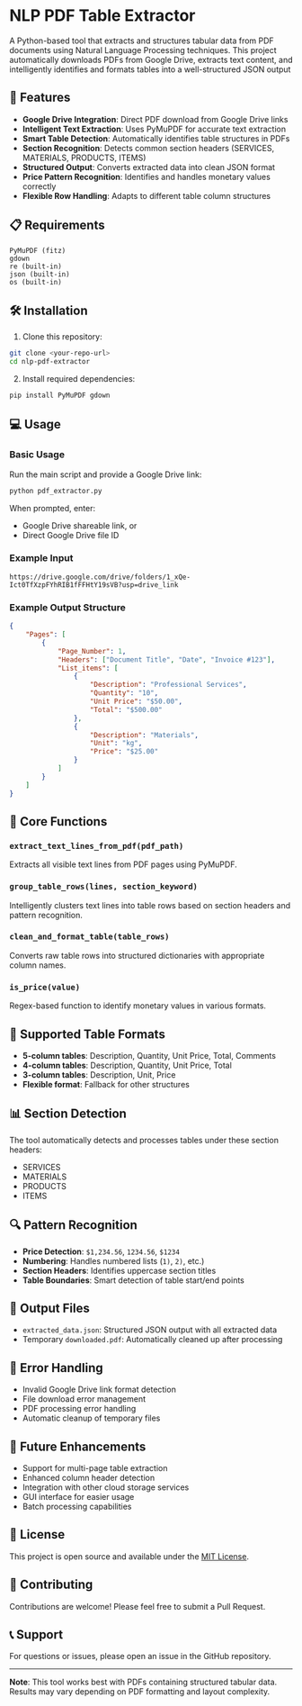 # NLP PDF Table Extractor

A Python-based tool that extracts and structures tabular data from PDF documents using Natural Language Processing techniques. This project automatically downloads PDFs from Google Drive, extracts text content, and intelligently identifies and formats tables into a well-structured JSON output 

## 🚀 Features

- **Google Drive Integration**: Direct PDF download from Google Drive links
- **Intelligent Text Extraction**: Uses PyMuPDF for accurate text extraction
- **Smart Table Detection**: Automatically identifies table structures in PDFs
- **Section Recognition**: Detects common section headers (SERVICES, MATERIALS, PRODUCTS, ITEMS)
- **Structured Output**: Converts extracted data into clean JSON format
- **Price Pattern Recognition**: Identifies and handles monetary values correctly
- **Flexible Row Handling**: Adapts to different table column structures

## 📋 Requirements

```
PyMuPDF (fitz)
gdown
re (built-in)
json (built-in)
os (built-in)
```

## 🛠️ Installation

1. Clone this repository:
```bash
git clone <your-repo-url>
cd nlp-pdf-extractor
```

2. Install required dependencies:
```bash
pip install PyMuPDF gdown
```

## 💻 Usage

### Basic Usage

Run the main script and provide a Google Drive link:

```bash
python pdf_extractor.py
```

When prompted, enter:
- Google Drive shareable link, or
- Direct Google Drive file ID

### Example Input
```
https://drive.google.com/drive/folders/1_xQe-Ict0TfXzpFYhRIB1fFFHtY19sVB?usp=drive_link
```

### Example Output Structure

```json
{
    "Pages": [
        {
            "Page_Number": 1,
            "Headers": ["Document Title", "Date", "Invoice #123"],
            "List_items": [
                {
                    "Description": "Professional Services",
                    "Quantity": "10",
                    "Unit Price": "$50.00",
                    "Total": "$500.00"
                },
                {
                    "Description": "Materials",
                    "Unit": "kg",
                    "Price": "$25.00"
                }
            ]
        }
    ]
}
```

## 🔧 Core Functions

### `extract_text_lines_from_pdf(pdf_path)`
Extracts all visible text lines from PDF pages using PyMuPDF.

### `group_table_rows(lines, section_keyword)`
Intelligently clusters text lines into table rows based on section headers and pattern recognition.

### `clean_and_format_table(table_rows)`
Converts raw table rows into structured dictionaries with appropriate column names.

### `is_price(value)`
Regex-based function to identify monetary values in various formats.

## 🎯 Supported Table Formats

- **5-column tables**: Description, Quantity, Unit Price, Total, Comments
- **4-column tables**: Description, Quantity, Unit Price, Total
- **3-column tables**: Description, Unit, Price
- **Flexible format**: Fallback for other structures

## 📊 Section Detection

The tool automatically detects and processes tables under these section headers:
- SERVICES
- MATERIALS  
- PRODUCTS
- ITEMS

## 🔍 Pattern Recognition

- **Price Detection**: `$1,234.56`, `1234.56`, `$1234`
- **Numbering**: Handles numbered lists (`1)`, `2)`, etc.)
- **Section Headers**: Identifies uppercase section titles
- **Table Boundaries**: Smart detection of table start/end points

## 📁 Output Files

- `extracted_data.json`: Structured JSON output with all extracted data
- Temporary `downloaded.pdf`: Automatically cleaned up after processing

## 🚦 Error Handling

- Invalid Google Drive link format detection
- File download error management
- PDF processing error handling
- Automatic cleanup of temporary files

## 🔮 Future Enhancements

- Support for multi-page table extraction
- Enhanced column header detection
- Integration with other cloud storage services
- GUI interface for easier usage
- Batch processing capabilities

## 📝 License

This project is open source and available under the [MIT License](LICENSE).

## 🤝 Contributing

Contributions are welcome! Please feel free to submit a Pull Request.

## 📞 Support

For questions or issues, please open an issue in the GitHub repository.

---

**Note**: This tool works best with PDFs containing structured tabular data. Results may vary depending on PDF formatting and layout complexity.
